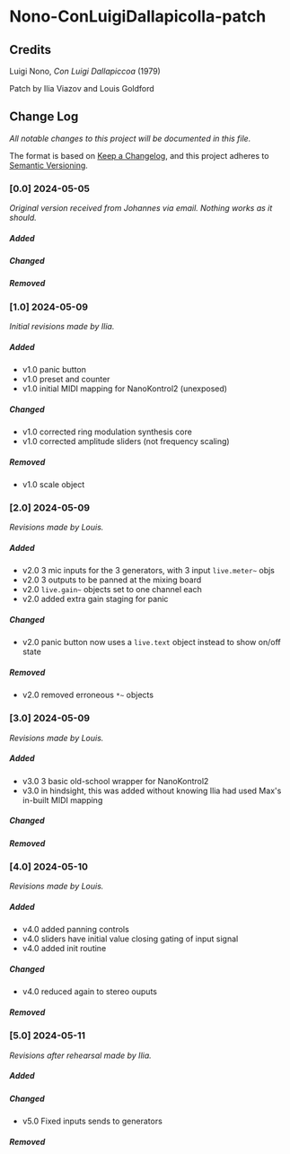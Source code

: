 # Nono-ConLuigiDallapicolla-patch

## Credits 

Luigi Nono, _Con Luigi Dallapiccoa_ (1979) 

Patch by Ilia Viazov and Louis Goldford 

## Change Log   

_All notable changes to this project will be documented in this file._   

The format is based on [Keep a Changelog](https://keepachangelog.com/en/1.1.0/),
and this project adheres to [Semantic Versioning](https://semver.org/spec/v2.0.0.html).

### [0.0] 2024-05-05   
_Original version received from Johannes via email. Nothing works as it should._   

##### Added  

##### Changed  

##### Removed  

### [1.0] 2024-05-09   
_Initial revisions made by Ilia._   

##### Added  
- v1.0 panic button
- v1.0 preset and counter
- v1.0 initial MIDI mapping for NanoKontrol2 (unexposed)

##### Changed  
- v1.0 corrected ring modulation synthesis core
- v1.0 corrected amplitude sliders (not frequency scaling)  

##### Removed  
- v1.0 scale object 

### [2.0] 2024-05-09   
_Revisions made by Louis._   

##### Added  
- v2.0 3 mic inputs for the 3 generators, with 3 input `live.meter~` objs 
- v2.0 3 outputs to be panned at the mixing board 
- v2.0 `live.gain~` objects set to one channel each 
- v2.0 added extra gain staging for panic

##### Changed  
- v2.0 panic button now uses a `live.text` object instead to show on/off state

##### Removed  
- v2.0 removed erroneous `*~` objects

### [3.0] 2024-05-09   
_Revisions made by Louis._   

##### Added  
- v3.0 3 basic old-school wrapper for NanoKontrol2
- v3.0 in hindsight, this was added without knowing Ilia had used Max's in-built MIDI mapping   

##### Changed  

##### Removed  

### [4.0] 2024-05-10   
_Revisions made by Louis._   

##### Added  
- v4.0 added panning controls 
- v4.0 sliders have initial value closing gating of input signal
- v4.0 added init routine

##### Changed  
- v4.0 reduced again to stereo ouputs

##### Removed  

### [5.0] 2024-05-11   
_Revisions after rehearsal made by Ilia._   

##### Added  

##### Changed  
- v5.0 Fixed inputs sends to generators

##### Removed  


